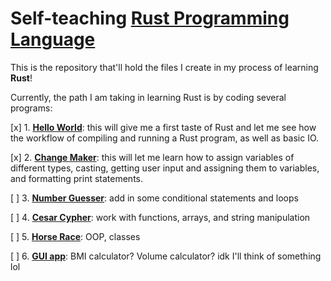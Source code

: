 # Self-teaching [Rust Programming Language](https://www.rust-lang.org/) 

This is the repository that'll hold the files I create in my process of learning **Rust**!

Currently, the path I am taking in learning Rust is by coding several programs:

[x] 1. <ins>**Hello World**</ins>: this will give me a first taste of Rust and let me see how the workflow of compiling and running a Rust program, as well as basic IO.

[x] 2. <ins>**Change Maker**</ins>: this will let me learn how to assign variables of different types, casting, getting user input and assigning them to variables, and formatting print statements.

[ ] 3. <ins>**Number Guesser**</ins>: add in some conditional statements and loops

[ ] 4. <ins>**Cesar Cypher**</ins>: work with functions, arrays, and string manipulation

[ ] 5. <ins>**Horse Race**</ins>: OOP, classes

[ ] 6. <ins>**GUI app**</ins>: BMI calculator? Volume calculator? idk I'll think of something lol
